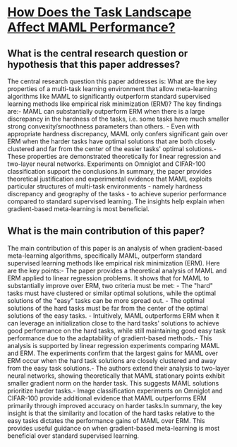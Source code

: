 # [How Does the Task Landscape Affect MAML Performance?](https://arxiv.org/abs/2010.14672)

## What is the central research question or hypothesis that this paper addresses?

The central research question this paper addresses is: What are the key properties of a multi-task learning environment that allow meta-learning algorithms like MAML to significantly outperform standard supervised learning methods like empirical risk minimization (ERM)? The key findings are:- MAML can substantially outperform ERM when there is a large discrepancy in the hardness of the tasks, i.e. some tasks have much smaller strong convexity/smoothness parameters than others. - Even with appropriate hardness discrepancy, MAML only confers significant gain over ERM when the harder tasks have optimal solutions that are both closely clustered and far from the center of the easier tasks' optimal solutions.- These properties are demonstrated theoretically for linear regression and two-layer neural networks. Experiments on Omniglot and CIFAR-100 classification support the conclusions.In summary, the paper provides theoretical justification and experimental evidence that MAML exploits particular structures of multi-task environments - namely hardness discrepancy and geography of the tasks - to achieve superior performance compared to standard supervised learning. The insights help explain when gradient-based meta-learning is most beneficial.


## What is the main contribution of this paper?

The main contribution of this paper is an analysis of when gradient-based meta-learning algorithms, specifically MAML, outperform standard supervised learning methods like empirical risk minimization (ERM). Here are the key points:- The paper provides a theoretical analysis of MAML and ERM applied to linear regression problems. It shows that for MAML to substantially improve over ERM, two criteria must be met:  - The "hard" tasks must have clustered or similar optimal solutions, while the optimal solutions of the "easy" tasks can be more spread out.  - The optimal solutions of the hard tasks must be far from the center of the optimal solutions of the easy tasks.  - Intuitively, MAML outperforms ERM when it can leverage an initialization close to the hard tasks' solutions to achieve good performance on the hard tasks, while still maintaining good easy task performance due to the adaptability of gradient-based methods.- This analysis is supported by linear regression experiments comparing MAML and ERM. The experiments confirm that the largest gains for MAML over ERM occur when the hard task solutions are closely clustered and away from the easy task solutions.- The authors extend their analysis to two-layer neural networks, showing theoretically that MAML stationary points exhibit smaller gradient norm on the harder task. This suggests MAML solutions prioritize harder tasks.- Image classification experiments on Omniglot and CIFAR-100 provide additional evidence that MAML outperforms ERM primarily through improved accuracy on harder tasks.In summary, the key insight is that the similarity and location of the hard tasks relative to the easy tasks dictates the performance gains of MAML over ERM. This provides useful guidance on when gradient-based meta-learning is most beneficial over standard supervised learning.
